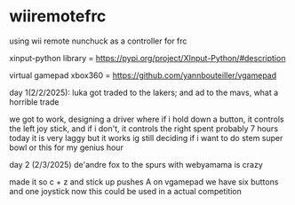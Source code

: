 # wiiremotefrc
using wii remote nunchuck as a controller for frc

xinput-python library = https://pypi.org/project/XInput-Python/#description

virtual gamepad xbox360 = https://github.com/yannbouteiller/vgamepad

day 1(2/2/2025):
luka got traded to the lakers; and ad to the mavs, what a horrible trade

we got to work, designing a driver where if i hold down a button, it controls the left joy stick, and if i don't, it controls the right
spent probably 7 hours today
it is very laggy but it works ig
still deciding if i want to do stem super bowl or this for my genius hour


day 2 (2/3/2025)
de'andre fox to the spurs with webyamama is crazy

made it so c + z and stick up pushes A on vgamepad
we have six buttons and one joystick now
this could be used in a actual competition

